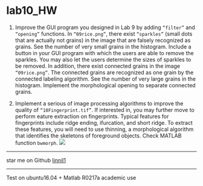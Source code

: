 # lab10_HW
1. Improve the GUI program you designed in Lab 9 by adding `“filter”` and `“opening”` functions. In `“09rice.png”`, there exist `“sparkles”` (small dots that are actually not grains) in the image that are falsely recognized as grains. See the number of very small grains in the histogram. Include a button in your GUI program with which the users are able to remove the sparkles. You may also let the users determine the sizes of sparkles to be removed. In addition, there exist connected grains in the image `“09rice.png”`. The connected grains are recognized as one grain by the connected labeling algorithm. See the number of very large grains in the histogram. Implement the morphological opening to separate connected grains.

2. Implement a serious of image processing algorithms to improve the quality of `“10Fingerprint.tif”`. If interested in, you may further move to perform eature extraction on fingerprints. Typical features for fingerprints include ridge ending, ifurcation, and short ridge. To extract these features, you will need to use thinning, a morphological algorithm that identifies the skeletons of foreground objects. Check MATLAB function `bwmorph`.
![](https://i.imgur.com/dsyVR63.png)

---
star me on Github
[linnil1](https://github.com/linnil1/Lab304_2017summer)

---
Test on ubuntu16.04 + Matlab R0217a academic use